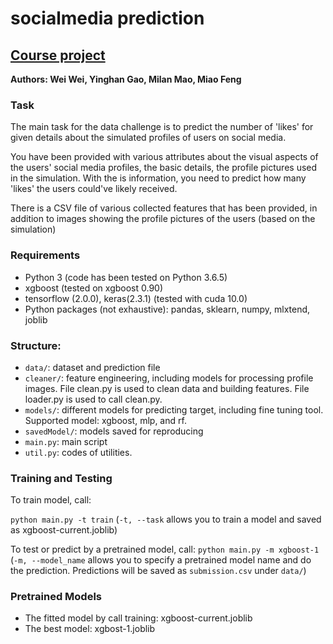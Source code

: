 # socialmedia prediction
## [Course project](https://www.kaggle.com/c/ift6758-a20/overview)
__Authors: Wei Wei, Yinghan Gao, Milan Mao, Miao Feng__

### Task
The main task for the data challenge is to predict the number of 'likes' for given details about the simulated profiles of users on social media.

You have been provided with various attributes about the visual aspects of the users' social media profiles, the basic details, the profile pictures used in the simulation. With the is information, you need to predict how many 'likes' the users could've likely received.

There is a CSV file of various collected features that has been provided, in addition to images showing the profile pictures of the users (based on the simulation)

### Requirements
* Python 3 (code has been tested on Python 3.6.5)
* xgboost (tested on xgboost 0.90)
* tensorflow (2.0.0), keras(2.3.1) (tested with cuda 10.0)
* Python packages (not exhaustive): pandas, sklearn, numpy, mlxtend, joblib 

### Structure:

* ```data/```: dataset and prediction file
* ```cleaner/```: feature engineering, including models for processing profile images. File clean.py is used to clean data and building features. File loader.py is used to call clean.py. 
* ```models/```: different models for predicting target, including fine tuning tool. Supported model: xgboost, mlp, and rf. 
* ```savedModel/```: models saved for reproducing
* ```main.py```: main script
* ```util.py```: codes of utilities.


### Training and Testing
To train model, call:

```python main.py -t train``` (```-t, --task``` allows  you to train a model and saved as xgboost-current.joblib)

To test or predict by a pretrained model, call:
```python main.py -m xgboost-1``` (```-m, --model_name``` allows you to specify a pretrained model name and do the prediction. Predictions will be saved as ```submission.csv``` under ```data/```)

### Pretrained Models

* The fitted model by call training: xgboost-current.joblib
* The best model: xgbost-1.joblib